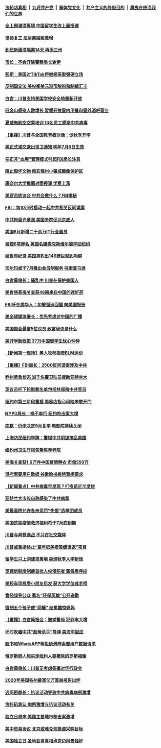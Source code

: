 

####  [法轮功真相](../../../../basic/blob/master/README.md?t=07081431) &nbsp;|&nbsp; [九评共产党](../../../../9ping.md/blob/master/README.md?t=07081431) &nbsp;|&nbsp; [解体党文化](../../../../jtdwh.md/blob/master/README.md?t=07081431)  &nbsp;|&nbsp; [共产主义的终极目的](../../../../gczydzjmd.md/blob/master/README.md?t=07081431) &nbsp;|&nbsp; [魔鬼在统治我们的世界](../../../../mgztzwmdsj.md/blob/master/README.md?t=07081431) 

#### [全上网课须离境  中国留学生改上面授课](../pages/nsc412/n12240399.md?t=07081431) 

#### [律师复工 法庭离婚案激增](../pages/nsc412/n12240401.md?t=07081431) 

#### [到纽新康须隔离14天 再添三州](../pages/nsc412/n12240409.md?t=07081431) 

#### [市长：不会开除警察局长谢伊](../pages/nsc412/n12240396.md?t=07081431) 

#### [彭斯：美国对TikTok将继续采取强硬立场](../pages/nsc412/n12240299.md?t=07081431) 

#### [反制国安法 美权衡美元港币脱钩和制裁汇丰](../pages/nsc412/n12240249.md?t=07081431) 

#### [白宫：川普支持美国学校安全地重新开放](../pages/nsc412/n12240060.md?t=07081431) 

#### [旧金山感染人数增长 暂缓开放室内用餐和室外酒吧营业](../pages/nsc412/n12240073.md?t=07081431) 

#### [夏威夷航空空乘培训   13名员工感染中共病毒](../pages/nsc412/n12240054.md?t=07081431) 

#### [【重播】川普与全国教育者对话：促秋季开学](../pages/nsc412/n12239239.md?t=07081431) 

#### [美正式递交退出世卫通知 明年7月6日生效](../pages/nsc412/n12239902.md?t=07081431) 

#### [任正非“血腥”管理模式引起FBI局长注意](../pages/nsc412/n12239966.md?t=07081431) 

#### [阻止毁坏文物 俄亥俄州小镇成雕像保护区](../pages/nsc412/n12239759.md?t=07081431) 

#### [康奈尔大学推面对面授课 学费上涨](../pages/nsc412/n12239866.md?t=07081431) 

#### [美官员欲访台 中共会做什么？FBI揭秘](../pages/nsc412/n12239406.md?t=07081431) 

#### [FBI：每10小时启动一起中共相关反间谍案](../pages/nsc412/n12239799.md?t=07081431) 

#### [中共拘留许章润 美国务院促北京放人](../pages/nsc412/n12239669.md?t=07081431) 

#### [美国6月新增二十余万IT行业雇员](../pages/nsc412/n12239595.md?t=07081431) 

#### [被控6项罪名 英国名媛麦克斯维尔被押回纽约](../pages/nsc412/n12238014.md?t=07081431) 

#### [破世界纪录 美国男钓出146磅巨型匙吻鲟](../pages/nsc412/n12239111.md?t=07081431) 

#### [沃尔玛或于7月推出会员制服务 抗衡亚马逊](../pages/nsc412/n12239582.md?t=07081431) 

#### [白宫幕僚长：骚乱中 川普在保护美国人](../pages/nsc412/n12239396.md?t=07081431) 

#### [美肯塔基海关查获46磅来自中国的迷奸药](../pages/nsc412/n12237466.md?t=07081431) 

#### [FBI吁在美华人：如被强迫回国 向美国报告](../pages/nsc412/n12239450.md?t=07081431) 

#### [美全球媒体署长：优先考虑对中国的广播](../pages/nsc412/n12239365.md?t=07081431) 

#### [美国国会最富5位议员 致富秘诀是什么](../pages/nsc412/n12239102.md?t=07081431) 

#### [美开学新政策 37万中国留学生忧心忡忡](../pages/nsc412/n12239233.md?t=07081431) 

#### [【新闻第一现场】黑人牧师指责BLM运动](../pages/nsc412/n12239122.md?t=07081431) 

#### [【重播】FBI局长：2500反间谍案涉及中共](../pages/nsc412/n12236620.md?t=07081431) 

#### [乔州紧急状态 派千名警卫队员援助亚特兰大](../pages/nsc412/n12239062.md?t=07081431) 

#### [英议员吁下轮制裁名单包括林郑和中共官员](../pages/nsc412/n12238655.md?t=07081431) 

#### [纽约市第三阶段重启  美容店担心风险未敢开门](../pages/nsc412/n12237916.md?t=07081431) 

#### [NYPD局长：祸不单行 纽约枪击案大增](../pages/nsc412/n12237908.md?t=07081431) 

#### [库默：仍未决定9月复学 电影院持续关闭](../pages/nsc412/n12237930.md?t=07081431) 

#### [上海访民纽约举牌：警惕中共阴谋搞乱美国](../pages/nsc412/n12237891.md?t=07081431) 

#### [纽约州卫生厅报告聚焦养老院](../pages/nsc412/n12237911.md?t=07081431) 

#### [美海关查获1.6万件中国冒牌睡衣 市值550万](../pages/nsc412/n12237797.md?t=07081431) 

#### [港府索要用户数据 谷歌脸书推特暂拒要求](../pages/nsc412/n12237681.md?t=07081431) 

#### [【新闻看点】中共病毒早发现？打疫苗近半发烧](../pages/nsc412/n12237234.md?t=07081431) 

#### [亚特兰大市长自称感染了中共病毒](../pages/nsc412/n12237546.md?t=07081431) 

#### [美最高院允许各州惩罚“失信”选举团成员](../pages/nsc412/n12237551.md?t=07081431) 

#### [美国这些疫情救济福利将于7月底到期](../pages/nsc412/n12237422.md?t=07081431) 

#### [川普与拜登选战 不只在社交媒体](../pages/nsc412/n12237484.md?t=07081431) 

#### [川普或重提终止“童年抵美者暂缓遣返”项目](../pages/nsc412/n12237323.md?t=07081431) 

#### [留学生只上网课须离境 美颁秋季入学新规](../pages/nsc412/n12237306.md?t=07081431) 

#### [英建新制度制裁首批人权侵犯者 蓬佩奥呼应](../pages/nsc412/n12237281.md?t=07081431) 

#### [美校车司机受小朋友启发 获大学学位成老师](../pages/nsc412/n12237150.md?t=07081431) 

#### [曾经误导公众 著名“环保英雄”公开道歉](../pages/nsc412/n12236295.md?t=07081431) 

#### [强制五个孩子戒“网瘾” 结果震惊妈妈](../pages/nsc412/n12237076.md?t=07081431) 

#### [【重播】白宫简报会：撤销警局 犯罪率大增](../pages/nsc412/n12236567.md?t=07081431) 

#### [环时吹嘘中共“航母杀手”导弹 美海军回应](../pages/nsc412/n12236663.md?t=07081431) 

#### [脸书和WhatsAPP等拒绝港府索要用户数据请求](../pages/nsc412/n12236669.md?t=07081431) 

#### [俄罗斯商人想买走纽约人要撤除的罗斯福像](../pages/nsc412/n12234844.md?t=07081431) 

#### [白宫幕僚长：川普正考虑签署对华行政令](../pages/nsc412/n12236557.md?t=07081431) 

#### [2020年美国各州最富亿万富翁报告出炉](../pages/nsc412/n12236331.md?t=07081431) 

#### [迈阿密郡长：抗议活动导致中共病毒病例激增](../pages/nsc412/n12236379.md?t=07081431) 

#### [洛杉矶承认 病例激增与抗议活动有关](../pages/nsc412/n12235993.md?t=07081431) 

#### [独立日周末 美国主要城市枪击案激增](../pages/nsc412/n12236274.md?t=07081431) 

#### [美中贸易协议 北京或难兑现能源采购目标](../pages/nsc412/n12236355.md?t=07081431) 

#### [美国独立日 圣地亚哥真相点这边风景独好](../pages/nsc412/n12236330.md?t=07081431) 

